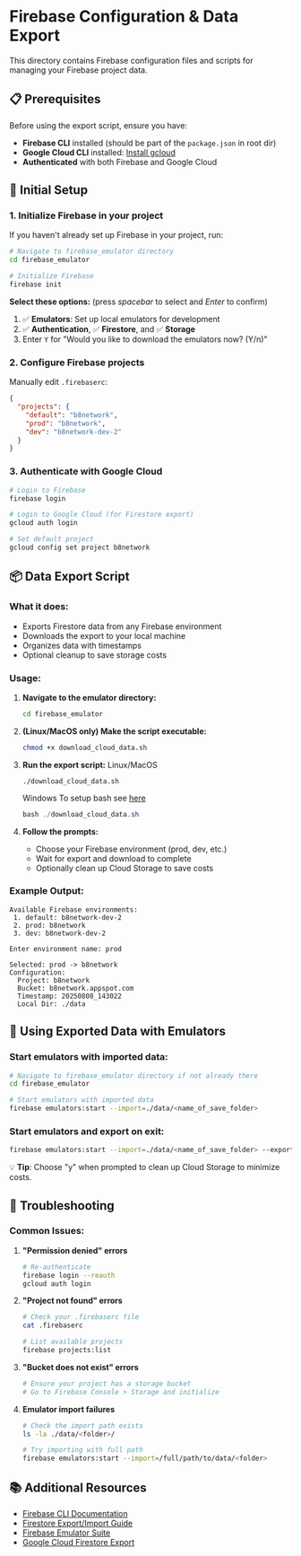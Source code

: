 # Firebase Configuration & Data Export

This directory contains Firebase configuration files and scripts for managing your Firebase project data.

## 📋 Prerequisites

Before using the export script, ensure you have:

- **Firebase CLI** installed (should be part of the `package.json` in root dir)
- **Google Cloud CLI** installed: [Install gcloud](https://cloud.google.com/sdk/docs/install)
- **Authenticated** with both Firebase and Google Cloud

## 🚀 Initial Setup

### 1. **Initialize Firebase in your project**

If you haven't already set up Firebase in your project, run:

```bash
# Navigate to firebase_emulator directory
cd firebase_emulator

# Initialize Firebase
firebase init
```

**Select these options:**
(press *spacebar* to select and *Enter* to confirm)
1. ✅ **Emulators**: Set up local emulators for development
2. ✅ **Authentication**, ✅ **Firestore**, and ✅ **Storage**
3. Enter `Y` for "Would you like to download the emulators now? (Y/n)"


### 2. **Configure Firebase projects**

Manually edit `.firebaserc`:

```json
{
  "projects": {
    "default": "b8network",
    "prod": "b8network", 
    "dev": "b8network-dev-2"
  }
}
```

### 3. **Authenticate with Google Cloud**

```bash
# Login to Firebase
firebase login

# Login to Google Cloud (for Firestore export)
gcloud auth login

# Set default project
gcloud config set project b8network
```

## 📦 Data Export Script

### **What it does:**
- Exports Firestore data from any Firebase environment
- Downloads the export to your local machine
- Organizes data with timestamps
- Optional cleanup to save storage costs

### **Usage:**

1. **Navigate to the emulator directory:**
   ```bash
   cd firebase_emulator
   ```

2. **(Linux/MacOS only) Make the script executable:**
   ```bash
   chmod +x download_cloud_data.sh
   ```

3. **Run the export script:**
   Linux/MacOS
   ```
   ./download_cloud_data.sh
   ```

   Windows
   To setup bash see [here](../README.md#windows-powershell-alias-setup)
   ```powershell
   bash ./download_cloud_data.sh
   ```

4. **Follow the prompts:**
   - Choose your Firebase environment (prod, dev, etc.)
   - Wait for export and download to complete
   - Optionally clean up Cloud Storage to save costs

### **Example Output:**
```
Available Firebase environments:
 1. default: b8network-dev-2
 2. prod: b8network
 3. dev: b8network-dev-2

Enter environment name: prod

Selected: prod -> b8network
Configuration:
  Project: b8network
  Bucket: b8network.appspot.com
  Timestamp: 20250808_143022
  Local Dir: ./data
```

## 🧪 Using Exported Data with Emulators

### **Start emulators with imported data:**
```bash
# Navigate to firebase_emulator directory if not already there
cd firebase_emulator

# Start emulators with imported data
firebase emulators:start --import=./data/<name_of_save_folder>
```

### **Start emulators and export on exit:**
```bash
firebase emulators:start --import=./data/<name_of_save_folder> --export-on-exit=./data/latest
```

💡 **Tip**: Choose "y" when prompted to clean up Cloud Storage to minimize costs.

## 🔧 Troubleshooting

### **Common Issues:**

1. **"Permission denied" errors**
   ```bash
   # Re-authenticate
   firebase login --reauth
   gcloud auth login
   ```

2. **"Project not found" errors**
   ```bash
   # Check your .firebaserc file
   cat .firebaserc
   
   # List available projects
   firebase projects:list
   ```

3. **"Bucket does not exist" errors**
   ```bash
   # Ensure your project has a storage bucket
   # Go to Firebase Console > Storage and initialize
   ```

4. **Emulator import failures**
   ```bash
   # Check the import path exists
   ls -la ./data/<folder>/
   
   # Try importing with full path
   firebase emulators:start --import=/full/path/to/data/<folder>
   ```

## 📚 Additional Resources

- [Firebase CLI Documentation](https://firebase.google.com/docs/cli)
- [Firestore Export/Import Guide](https://firebase.google.com/docs/firestore/manage-data/export-import)
- [Firebase Emulator Suite](https://firebase.google.com/docs/emulator-suite)
- [Google Cloud Firestore Export](https://cloud.google.com/firestore/docs/manage-data/export-import)
